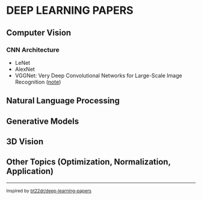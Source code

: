 # DEEP LEARNING PAPERS
## Computer Vision
### CNN Architecture
- LeNet
- AlexNet
- VGGNet: Very Deep Convolutional Networks for Large-Scale Image Recognition ([note]())



## Natural Language Processing




## Generative Models



## 3D Vision



## Other Topics (Optimization, Normalization, Application)




---
<sub>Inspired by [bt22dr/deep-learning-papers](https://github.com/bt22dr/deep-learning-papers)</sub>
